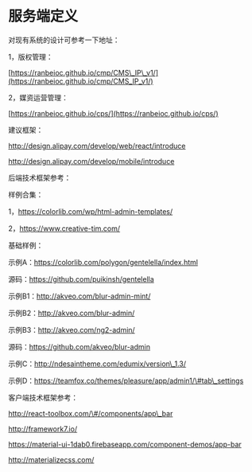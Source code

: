 # 服务端定义

对现有系统的设计可参考一下地址：

1，版权管理：

[https://ranbeioc.github.io/cmp/CMS\_IP\_v1/](https://ranbeioc.github.io/cmp/CMS_IP_v1/)

2，媒资运营管理：

[https://ranbeioc.github.io/cps/](https://ranbeioc.github.io/cps/)



建议框架：

http://design.alipay.com/develop/web/react/introduce

http://design.alipay.com/develop/mobile/introduce



后端技术框架参考：

样例合集：

1，https://colorlib.com/wp/html-admin-templates/

2，https://www.creative-tim.com/



基础样例：

示例A：https://colorlib.com/polygon/gentelella/index.html

源码：https://github.com/puikinsh/gentelella

示例B1：http://akveo.com/blur-admin-mint/

示例B2：http://akveo.com/blur-admin/

示例B3：http://akveo.com/ng2-admin/

源码：https://github.com/akveo/blur-admin

示例C：http://ndesaintheme.com/edumix/version\_1.3/

示例D：https://teamfox.co/themes/pleasure/app/admin1/\#tab\_settings



客户端技术框架参考：

http://react-toolbox.com/\#/components/app\_bar

http://framework7.io/

https://material-ui-1dab0.firebaseapp.com/component-demos/app-bar

http://materializecss.com/

